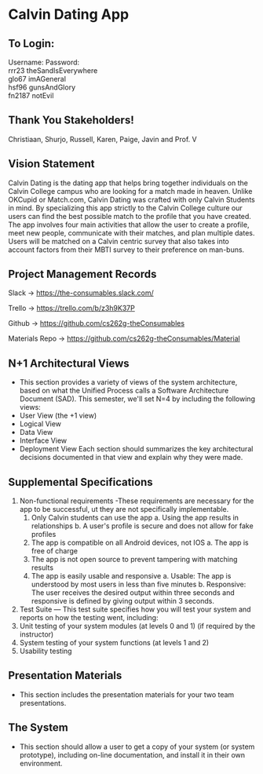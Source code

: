 ﻿# Calvin Dating App

To Login:
-----------------------
Username:   Password:   
rrr23       theSandIsEverywhere   
glo67       imAGeneral   
hsf96       gunsAndGlory   
fn2187      notEvil   

Thank You Stakeholders!
------------------------
Christiaan, Shurjo, Russell, Karen, Paige, Javin and Prof. V

Vision Statement
------------------------
Calvin Dating is the dating app that helps bring together individuals on the Calvin College campus who are looking for a match made in heaven. Unlike OKCupid or Match.com, Calvin Dating was crafted with only Calvin Students in mind. By specializing this app strictly to the Calvin College culture our users can find the best possible match to the profile that you have created. The app involves four main activities that allow the user to create a profile, meet new people, communicate with their matches, and plan multiple dates. Users will be matched on a Calvin centric survey that also takes into account factors from their MBTI survey to their preference on man-buns.


Project Management Records
------------------------
Slack   -> https://the-consumables.slack.com/

Trello  -> https://trello.com/b/z3h9K37P

Github  -> https://github.com/cs262g-theConsumables

Materials Repo  -> https://github.com/cs262g-theConsumables/Material

N+1 Architectural Views 
------------------------
- This section provides a variety of views of the system architecture, based on what the Unified Process calls a Software Architecture Document (SAD). This semester, we'll set N=4 by including the following views:
- User View (the +1 view)
- Logical View
- Data View
- Interface View
- Deployment View
Each section should summarizes the key architectural decisions documented in that view and explain why they were made.

Supplemental Specifications 
------------------------
1. Non-functional requirements
-These requirements are necessary for the app to be successful, ut they are not specifically implementable.
    1. Only Calvin students can use the app
        a. Using the app results in relationships
        b. A user's profile is secure and does not allow for fake profiles
    2. The app is compatible on all Android devices, not IOS
        a. The app is free of charge
    3. The app is not open source to prevent tampering with matching results
    4. The app is easily usable and responsive
        a. Usable: The app is understood by most users in less than five minutes
        b. Responsive: The user receives the desired output within three seconds and responsive is defined by giving output within 3 seconds.
2. Test Suite — This test suite specifies how you will test your system and reports on how the testing went, including:
3. Unit testing of your system modules (at levels 0 and 1) (if required by the instructor)
4. System testing of your system functions (at levels 1 and 2)
5. Usability testing

Presentation Materials  
------------------------
- This section includes the presentation materials for your two team presentations.

The System
------------------------
- This section should allow a user to get a copy of your system (or system prototype), including on-line documentation, and install it in their own environment.
